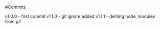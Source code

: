 #Commits 

v1.0.0 - first commit
v1.1.0 - git ignore added 
v1.1.1 - deliting node_modules from git 